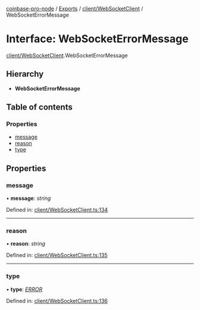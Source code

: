 [coinbase-pro-node](../../README.md) / [Exports](../../modules.md) / [client/WebSocketClient](../../modules/client_websocketclient.md) / WebSocketErrorMessage

# Interface: WebSocketErrorMessage

[client/WebSocketClient](../../modules/client_websocketclient.md).WebSocketErrorMessage

## Hierarchy

- **WebSocketErrorMessage**

## Table of contents

### Properties

- [message](websocketclient.websocketerrormessage.md#message)
- [reason](websocketclient.websocketerrormessage.md#reason)
- [type](websocketclient.websocketerrormessage.md#type)

## Properties

### message

• **message**: _string_

Defined in: [client/WebSocketClient.ts:134](https://github.com/bennycode/coinbase-pro-node/blob/aa07e6d/src/client/WebSocketClient.ts#L134)

---

### reason

• **reason**: _string_

Defined in: [client/WebSocketClient.ts:135](https://github.com/bennycode/coinbase-pro-node/blob/aa07e6d/src/client/WebSocketClient.ts#L135)

---

### type

• **type**: [_ERROR_](../../enums/client/websocketclient.websocketresponsetype.md#error)

Defined in: [client/WebSocketClient.ts:136](https://github.com/bennycode/coinbase-pro-node/blob/aa07e6d/src/client/WebSocketClient.ts#L136)
